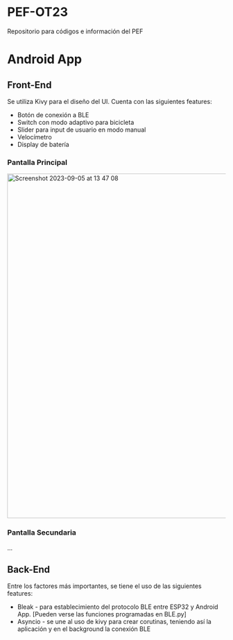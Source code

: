 # PEF-OT23
Repositorio para códigos e información del PEF 
# Android App
## Front-End
Se utiliza Kivy para el diseño del UI. Cuenta con las siguientes features:
+ Botón de conexión a BLE
+ Switch con modo adaptivo para bicicleta
+ Slider para input de usuario en modo manual
+ Velocímetro
+ Display de batería

### Pantalla Principal
<img width="795" alt="Screenshot 2023-09-05 at 13 47 08" src="https://github.com/jesustrevino/PEF-OT23/assets/74314228/1cfa8125-2f82-4c62-92bc-5912cd324a73">

### Pantalla Secundaria
...

## Back-End
Entre los factores más importantes, se tiene el uso de las siguientes features:
+ Bleak - para establecimiento del protocolo BLE entre ESP32 y Android App. [Pueden verse las funciones programadas en BLE.py]
+ Asyncio - se une al uso de kivy para crear corutinas, teniendo así la aplicación y en el background la conexión BLE
